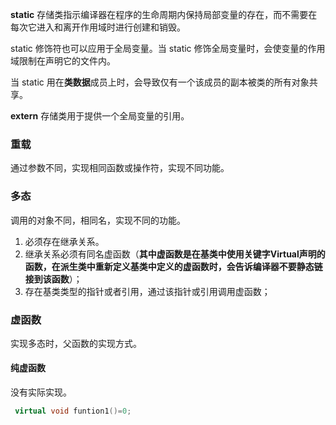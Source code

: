 

**static** 存储类指示编译器在程序的生命周期内保持局部变量的存在，而不需要在每次它进入和离开作用域时进行创建和销毁。

static 修饰符也可以应用于全局变量。当 static 修饰全局变量时，会使变量的作用域限制在声明它的文件内。

当 static 用在**类数据**成员上时，会导致仅有一个该成员的副本被类的所有对象共享。

**extern** 存储类用于提供一个全局变量的引用。



### 重载

通过参数不同，实现相同函数或操作符，实现不同功能。

### 多态

调用的对象不同，相同名，实现不同的功能。

1. 必须存在继承关系。
2. 继承关系必须有同名虚函数（**其中虚函数是在基类中使用关键字Virtual声明的函数，在派生类中重新定义基类中定义的虚函数时，会告诉编译器不要静态链接到该函数**）；
3. 存在基类类型的指针或者引用，通过该指针或引用调用虚函数；



### 虚函数

实现多态时，父函数的实现方式。

#### 纯虚函数

没有实际实现。

```c++
 virtual void funtion1()=0;
```


